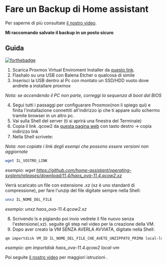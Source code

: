 # Fare un Backup di Home assistant

Per saperne di più consultate [il nostro video](https://youtu.be/CnykIoaKyBc).

**Mi raccomando salvate il backup in un posto sicuro**

## Guida
[![forthebadge](https://forthebadge.com/images/badges/built-with-love.svg)](https://forthebadge.com)

1) Scarica Proxmox Virtual Enviroment Installer da [questo link](https://www.proxmox.com/en/downloads/proxmox-virtual-environment).
2) Flashalo su una USB con Balena Etcher o qualcosa di simile
3) Inserisci la USB dentro al Pc con montato un SSD/HDD vuoto dove andrete a installare proxmox

*Nota: se accendendo il PC non parte, correggi la sequenza di boot dal BIOS*

4) Segui tutti i passaggi per configuarare Proxmox(non li spiego qui) e finita l'installazione connettiti all'indirizzo ip che ti appare sullo schermo tramite browser in un altro pc.
5) Vai sulla Shell del server (ti si aprirà una finestra del Terminale)
6) Copia il link .qcow2 da [questa pagina web](https://www.home-assistant.io/installation/linux) con tasto destro -> copia indirizzo link
7) Nella Shell scrivete:

*Nota: non copiate i link degli esempi che possono essere versioni non aggiornate*

```bash 
wget IL_VOSTRO_LINK
```
_esempio: wget https://github.com/home-assistant/operating-system/releases/download/11.4/haos_ova-11.4.qcow2.xz_

Verrà scaricato un file con estensione .xz (xz è uno standard di compressione), per fare l'unzip del file digitate sempre nella Shell:

```bash
unxz IL_NOME_DEL_FILE 
```
_esempio: unxz haos_ova-11.4.qcow2.xz_

8) Scrivendo ls e pigiando poi invio vedrete il file nuovo senza l'estensione(.xz). seguite gli step nel video per la creazione della VM.
9) Dopo aver creato la VM SENZA AVERLA AVVIATA, digitate nella Shell:

```bash
qm importdisk VM_ID IL_NOME_DEL_FILE_CHE_AVETE_UNZIPPATO_PRIMA local-lvm
```
_esempio: qm importdisk haos_ova-11.4.qcow2 local-vm_

Poi seguite [il nostro video](https://youtu.be/CnykIoaKyBc) per maggiori istruzioni .
